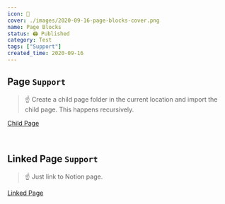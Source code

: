 ```yaml
---
icon: 📄
cover: ./images/2020-09-16-page-blocks-cover.png
name: Page Blocks
status: 🖨 Published
category: Test
tags: ["Support"]
created_time: 2020-09-16
---
```


## Page `Support`

> ☝ Create a child page folder in the current location and import the child page. This happens recursively.

[Child Page](child-page/index.md)

<br />

## Linked Page `Support`

> ☝ Just link to Notion page.

[Linked Page](https://www.notion.so/64c69eaf268a4076bf48d8ee5f2ca8c8)
